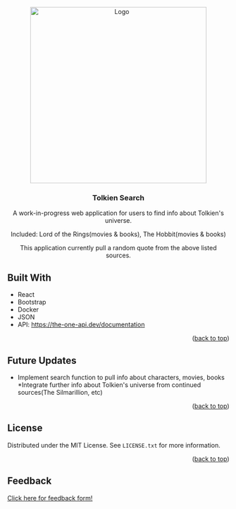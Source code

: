 <!-- PROJECT LOGO -->
<br />
<div align="center">
  <a href="https://github.com/S-Hightower/Tolkien-Search">
    <img src="/images/tolkien.gif" alt="Logo" width="400" height="400">
  </a>

<h3 align="center">Tolkien Search</h3>

  <p align="center">
    A work-in-progress web application for users to find info about Tolkien's universe. 
  </p>
  <p align="center">
    Included: Lord of the Rings(movies & books), The Hobbit(movies & books)
  </p>
  <p align="center">
    This application currently pull a random quote from the above listed sources. 
  </p>
</div>

<!-- ABOUT THE PROJECT -->
## Built With

* React
* Bootstrap
* Docker
* JSON
* API: https://the-one-api.dev/documentation

<p align="right">(<a href="#top">back to top</a>)</p>

<!-- USAGE EXAMPLES -->
## Future Updates

* Implement search function to pull info about characters, movies, books
*Integrate further info about Tolkien's universe from continued sources(The Silmarillion, etc)

<p align="right">(<a href="#top">back to top</a>)</p>

<!-- LICENSE -->
## License

Distributed under the MIT License. See `LICENSE.txt` for more information.

<p align="right">(<a href="#top">back to top</a>)</p>

<!-- ## Demo

<img src="/images/demo1.png" alt="main view of Nokori App" width="500" height="400">
<img src="/images/demo2.png" alt="main view of Nokori App" width="500" height="400"> -->

## Feedback

<a href="https://forms.gle/YhvZRZkHGvehEfQH9">Click here for feedback form!</a>